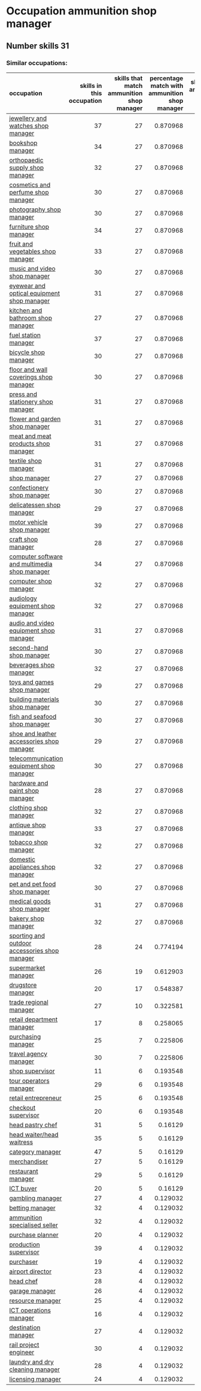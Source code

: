 # Occupation ammunition shop manager
## Number skills 31
### Similar occupations:
| occupation                                                                                        |   skills in this occupation |   skills that match ammunition shop manager |   percentage match with ammunition shop manager |   skills not in ammunition shop manager |
|:--------------------------------------------------------------------------------------------------|----------------------------:|--------------------------------------------:|------------------------------------------------:|----------------------------------------:|
| [jewellery and watches shop manager](jewellery_and_watches_shop_manager.md)                       |                          37 |                                          27 |                                        0.870968 |                                      10 |
| [bookshop manager](bookshop_manager.md)                                                           |                          34 |                                          27 |                                        0.870968 |                                       7 |
| [orthopaedic supply shop manager](orthopaedic_supply_shop_manager.md)                             |                          32 |                                          27 |                                        0.870968 |                                       5 |
| [cosmetics and perfume shop manager](cosmetics_and_perfume_shop_manager.md)                       |                          30 |                                          27 |                                        0.870968 |                                       3 |
| [photography shop manager](photography_shop_manager.md)                                           |                          30 |                                          27 |                                        0.870968 |                                       3 |
| [furniture shop manager](furniture_shop_manager.md)                                               |                          34 |                                          27 |                                        0.870968 |                                       7 |
| [fruit and vegetables shop manager](fruit_and_vegetables_shop_manager.md)                         |                          33 |                                          27 |                                        0.870968 |                                       6 |
| [music and video shop manager](music_and_video_shop_manager.md)                                   |                          30 |                                          27 |                                        0.870968 |                                       3 |
| [eyewear and optical equipment shop manager](eyewear_and_optical_equipment_shop_manager.md)       |                          31 |                                          27 |                                        0.870968 |                                       4 |
| [kitchen and bathroom shop manager](kitchen_and_bathroom_shop_manager.md)                         |                          27 |                                          27 |                                        0.870968 |                                       0 |
| [fuel station manager](fuel_station_manager.md)                                                   |                          37 |                                          27 |                                        0.870968 |                                      10 |
| [bicycle shop manager](bicycle_shop_manager.md)                                                   |                          30 |                                          27 |                                        0.870968 |                                       3 |
| [floor and wall coverings shop manager](floor_and_wall_coverings_shop_manager.md)                 |                          30 |                                          27 |                                        0.870968 |                                       3 |
| [press and stationery shop manager](press_and_stationery_shop_manager.md)                         |                          31 |                                          27 |                                        0.870968 |                                       4 |
| [flower and garden shop manager](flower_and_garden_shop_manager.md)                               |                          31 |                                          27 |                                        0.870968 |                                       4 |
| [meat and meat products shop manager](meat_and_meat_products_shop_manager.md)                     |                          31 |                                          27 |                                        0.870968 |                                       4 |
| [textile shop manager](textile_shop_manager.md)                                                   |                          31 |                                          27 |                                        0.870968 |                                       4 |
| [shop manager](shop_manager.md)                                                                   |                          27 |                                          27 |                                        0.870968 |                                       0 |
| [confectionery shop manager](confectionery_shop_manager.md)                                       |                          30 |                                          27 |                                        0.870968 |                                       3 |
| [delicatessen shop manager](delicatessen_shop_manager.md)                                         |                          29 |                                          27 |                                        0.870968 |                                       2 |
| [motor vehicle shop manager](motor_vehicle_shop_manager.md)                                       |                          39 |                                          27 |                                        0.870968 |                                      12 |
| [craft shop manager](craft_shop_manager.md)                                                       |                          28 |                                          27 |                                        0.870968 |                                       1 |
| [computer software and multimedia shop manager](computer_software_and_multimedia_shop_manager.md) |                          34 |                                          27 |                                        0.870968 |                                       7 |
| [computer shop manager](computer_shop_manager.md)                                                 |                          32 |                                          27 |                                        0.870968 |                                       5 |
| [audiology equipment shop manager](audiology_equipment_shop_manager.md)                           |                          32 |                                          27 |                                        0.870968 |                                       5 |
| [audio and video equipment shop manager](audio_and_video_equipment_shop_manager.md)               |                          31 |                                          27 |                                        0.870968 |                                       4 |
| [second-hand shop manager](second-hand_shop_manager.md)                                           |                          30 |                                          27 |                                        0.870968 |                                       3 |
| [beverages shop manager](beverages_shop_manager.md)                                               |                          32 |                                          27 |                                        0.870968 |                                       5 |
| [toys and games shop manager](toys_and_games_shop_manager.md)                                     |                          29 |                                          27 |                                        0.870968 |                                       2 |
| [building materials shop manager](building_materials_shop_manager.md)                             |                          30 |                                          27 |                                        0.870968 |                                       3 |
| [fish and seafood shop manager](fish_and_seafood_shop_manager.md)                                 |                          30 |                                          27 |                                        0.870968 |                                       3 |
| [shoe and leather accessories shop manager](shoe_and_leather_accessories_shop_manager.md)         |                          29 |                                          27 |                                        0.870968 |                                       2 |
| [telecommunication equipment shop manager](telecommunication_equipment_shop_manager.md)           |                          30 |                                          27 |                                        0.870968 |                                       3 |
| [hardware and paint shop manager](hardware_and_paint_shop_manager.md)                             |                          28 |                                          27 |                                        0.870968 |                                       1 |
| [clothing shop manager](clothing_shop_manager.md)                                                 |                          32 |                                          27 |                                        0.870968 |                                       5 |
| [antique shop manager](antique_shop_manager.md)                                                   |                          33 |                                          27 |                                        0.870968 |                                       6 |
| [tobacco shop manager](tobacco_shop_manager.md)                                                   |                          32 |                                          27 |                                        0.870968 |                                       5 |
| [domestic appliances shop manager](domestic_appliances_shop_manager.md)                           |                          32 |                                          27 |                                        0.870968 |                                       5 |
| [pet and pet food shop manager](pet_and_pet_food_shop_manager.md)                                 |                          30 |                                          27 |                                        0.870968 |                                       3 |
| [medical goods shop manager](medical_goods_shop_manager.md)                                       |                          31 |                                          27 |                                        0.870968 |                                       4 |
| [bakery shop manager](bakery_shop_manager.md)                                                     |                          32 |                                          27 |                                        0.870968 |                                       5 |
| [sporting and outdoor accessories shop manager](sporting_and_outdoor_accessories_shop_manager.md) |                          28 |                                          24 |                                        0.774194 |                                       4 |
| [supermarket manager](supermarket_manager.md)                                                     |                          26 |                                          19 |                                        0.612903 |                                       7 |
| [drugstore manager](drugstore_manager.md)                                                         |                          20 |                                          17 |                                        0.548387 |                                       3 |
| [trade regional manager](trade_regional_manager.md)                                               |                          27 |                                          10 |                                        0.322581 |                                      17 |
| [retail department manager](retail_department_manager.md)                                         |                          17 |                                           8 |                                        0.258065 |                                       9 |
| [purchasing manager](purchasing_manager.md)                                                       |                          25 |                                           7 |                                        0.225806 |                                      18 |
| [travel agency manager](travel_agency_manager.md)                                                 |                          30 |                                           7 |                                        0.225806 |                                      23 |
| [shop supervisor](shop_supervisor.md)                                                             |                          11 |                                           6 |                                        0.193548 |                                       5 |
| [tour operators manager](tour_operators_manager.md)                                               |                          29 |                                           6 |                                        0.193548 |                                      23 |
| [retail entrepreneur](retail_entrepreneur.md)                                                     |                          25 |                                           6 |                                        0.193548 |                                      19 |
| [checkout supervisor](checkout_supervisor.md)                                                     |                          20 |                                           6 |                                        0.193548 |                                      14 |
| [head pastry chef](head_pastry_chef.md)                                                           |                          31 |                                           5 |                                        0.16129  |                                      26 |
| [head waiter/head waitress](head_waiter-head_waitress.md)                                         |                          35 |                                           5 |                                        0.16129  |                                      30 |
| [category manager](category_manager.md)                                                           |                          47 |                                           5 |                                        0.16129  |                                      42 |
| [merchandiser](merchandiser.md)                                                                   |                          27 |                                           5 |                                        0.16129  |                                      22 |
| [restaurant manager](restaurant_manager.md)                                                       |                          29 |                                           5 |                                        0.16129  |                                      24 |
| [ICT buyer](ICT_buyer.md)                                                                         |                          20 |                                           5 |                                        0.16129  |                                      15 |
| [gambling manager](gambling_manager.md)                                                           |                          27 |                                           4 |                                        0.129032 |                                      23 |
| [betting manager](betting_manager.md)                                                             |                          32 |                                           4 |                                        0.129032 |                                      28 |
| [ammunition specialised seller](ammunition_specialised_seller.md)                                 |                          32 |                                           4 |                                        0.129032 |                                      28 |
| [purchase planner](purchase_planner.md)                                                           |                          20 |                                           4 |                                        0.129032 |                                      16 |
| [production supervisor](production_supervisor.md)                                                 |                          39 |                                           4 |                                        0.129032 |                                      35 |
| [purchaser](purchaser.md)                                                                         |                          19 |                                           4 |                                        0.129032 |                                      15 |
| [airport director](airport_director.md)                                                           |                          23 |                                           4 |                                        0.129032 |                                      19 |
| [head chef](head_chef.md)                                                                         |                          28 |                                           4 |                                        0.129032 |                                      24 |
| [garage manager](garage_manager.md)                                                               |                          26 |                                           4 |                                        0.129032 |                                      22 |
| [resource manager](resource_manager.md)                                                           |                          25 |                                           4 |                                        0.129032 |                                      21 |
| [ICT operations manager](ICT_operations_manager.md)                                               |                          16 |                                           4 |                                        0.129032 |                                      12 |
| [destination manager](destination_manager.md)                                                     |                          27 |                                           4 |                                        0.129032 |                                      23 |
| [rail project engineer](rail_project_engineer.md)                                                 |                          30 |                                           4 |                                        0.129032 |                                      26 |
| [laundry and dry cleaning manager](laundry_and_dry_cleaning_manager.md)                           |                          28 |                                           4 |                                        0.129032 |                                      24 |
| [licensing manager](licensing_manager.md)                                                         |                          24 |                                           4 |                                        0.129032 |                                      20 |
